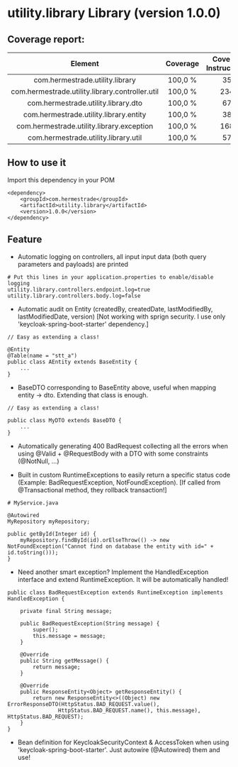 # utility.library Library (version 1.0.0)

## Coverage report:

|               Element              | Coverage | Covered Instructions | Missed Instructions | Total Instructions |
|:----------------------------------:|:--------:|:--------------------:|:-------------------:|:------------------:|
|         com.hermestrade.utility.library         |  100,0 % |          35          |          0          |         35         |
| com.hermestrade.utility.library.controller.util |  100,0 % |          234         |          0          |         234        |
|       com.hermestrade.utility.library.dto       |  100,0 % |          67          |          0          |         67         |
|      com.hermestrade.utility.library.entity     |  100,0 % |          38          |          0          |         38         |
|    com.hermestrade.utility.library.exception    |  100,0 % |          168         |          0          |         168        |
|       com.hermestrade.utility.library.util      |  100,0 % |          57          |          0          |         57         |


## How to use it

Import this dependency in your POM

```
<dependency>
	<groupId>com.hermestrade</groupId>
	<artifactId>utility.library</artifactId>
	<version>1.0.0</version>
</dependency>
```

## Feature

- Automatic logging on controllers, all input input data (both query parameters and payloads) are printed
```
# Put this lines in your application.properties to enable/disable logging
utility.library.controllers.endpoint.log=true
utility.library.controllers.body.log=false
```

- Automatic audit on Entity (createdBy, createdDate, lastModifiedBy, lastModifiedDate, version)
[Not working with sprign security. I use only 'keycloak-spring-boot-starter' dependency.]
```
// Easy as extending a class!

@Entity
@Table(name = "stt_a")
public class AEntity extends BaseEntity {
	...
}
```

- BaseDTO corresponding to BaseEntity above, useful when mapping entity -> dto. Extending that class is enough.
```
// Easy as extending a class!

public class MyDTO extends BaseDTO {
	...
}
```

- Automatically generating 400 BadRequest collecting all the errors when using @Valid + @RequestBody with a DTO with some constraints (@NotNull, ...)


- Built in custom RuntimeExceptions to easily return a specific status code (Example: BadRequestException, NotFoundException).
[If called from @Transactional method, they rollback transaction!]
```
# MyService.java

@Autowired
MyRepository myRepository;

public getById(Integer id) {
	myRepository.findById(id).orElseThrow(() -> new NotFoundException("Cannot find on database the entity with id=" + id.toString()));
}
```

- Need another smart exception? Implement the HandledException interface and extend RuntimeException. It will be automatically handled!
```
public class BadRequestException extends RuntimeException implements HandledException {

	private final String message;

	public BadRequestException(String message) {
		super();
		this.message = message;
	}

	@Override
	public String getMessage() {
		return message;
	}

	@Override
	public ResponseEntity<Object> getResponseEntity() {
		return new ResponseEntity<>((Object) new ErrorResponseDTO(HttpStatus.BAD_REQUEST.value(),
				HttpStatus.BAD_REQUEST.name(), this.message), HttpStatus.BAD_REQUEST);
	}
}
```

- Bean definition for KeycloakSecurityContext & AccessToken when using 'keycloak-spring-boot-starter'. Just autowire (@Autowired) them and use!
